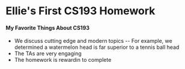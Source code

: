 # Ellie's First CS193 Homework

#### My Favorite Things About CS193

- We discuss cutting edge and modern topics -- For example, we determined a watermelon head is far superior to a tennis ball head
- The TAs are very engaging
- The homework is rewardin to complete
